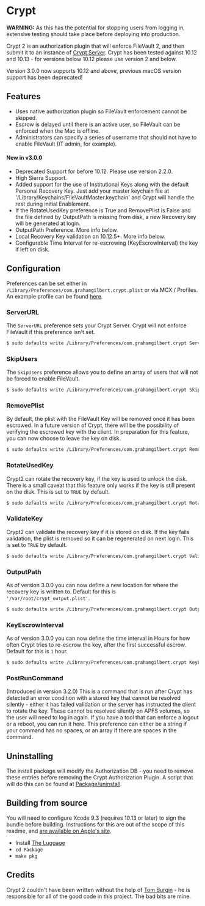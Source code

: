 # Crypt

**WARNING:** As this has the potential for stopping users from logging in, extensive testing should take place before deploying into production.

Crypt 2 is an authorization plugin that will enforce FileVault 2, and then submit it to an instance of [Crypt Server](https://github.com/grahamgilbert/crypt-server). Crypt has been tested against 10.12 and 10.13 - for versions below 10.12 please use version 2 and below.

Version 3.0.0 now supports 10.12 and above, previous macOS version support has been deprecated!

## Features

* Uses native authorization plugin so FileVault enforcement cannot be skipped.
* Escrow is delayed until there is an active user, so FileVault can be enforced when the Mac is offline.
* Administrators can specify a series of username that should not have to enable FileVault (IT admin, for example).

#### New in v3.0.0
* Deprecated Support for before 10.12. Please use version 2.2.0.
* High Sierra Support.
* Added support for the use of Institutional Keys along with the default Personal Recovery Key. Just add your master keychain file at '/Library/Keychains/FileVaultMaster.keychain' and Crypt will handle the rest during initial Enablement.
* If the RotateUsedKey preference is True and RemovePlist is False and the file defined by OutputPath is missing from disk, a new Recovery key will be generated at login.
* OutputPath Preference. More info below.
* Local Recovery Key validation on 10.12.5+. More info below.
* Configurable Time Interval for re-escrowing (KeyEscrowInterval) the key if left on disk.

## Configuration

Preferences can be set either in `/Library/Preferences/com.grahamgilbert.crypt.plist` or via MCX / Profiles. An example profile can be found [here](https://github.com/grahamgilbert/crypt/blob/master/Example%20Crypt%20Profile.mobileconfig).

### ServerURL

The `ServerURL` preference sets your Crypt Server. Crypt will not enforce FileVault if this preference isn't set.

``` bash
$ sudo defaults write /Library/Preferences/com.grahamgilbert.crypt ServerURL "https://crypt.example.com"
```

### SkipUsers

The `SkipUsers` preference allows you to define an array of users that will not be forced to enable FileVault.

``` bash
$ sudo defaults write /Library/Preferences/com.grahamgilbert.crypt SkipUsers -array-add adminuser
```

### RemovePlist

By default, the plist with the FileVault Key will be removed once it has been escrowed. In a future version of Crypt, there will be the possibility of verifying the escrowed key with the client. In preparation for this feature, you can now choose to leave the key on disk.

``` bash
$ sudo defaults write /Library/Preferences/com.grahamgilbert.crypt RemovePlist -bool FALSE
```

### RotateUsedKey

Crypt2 can rotate the recovery key, if the key is used to unlock the disk. There is a small caveat that this feature only works if the key is still present on the disk. This is set to `TRUE` by default.

``` bash
$ sudo defaults write /Library/Preferences/com.grahamgilbert.crypt RotateUsedKey -bool FALSE
```

### ValidateKey

Crypt2 can validate the recovery key if it is stored on disk. If the key fails validation, the plist is removed so it can be regenerated on next login. This is set to `TRUE` by default.

``` bash
$ sudo defaults write /Library/Preferences/com.grahamgilbert.crypt ValidateKey -bool FALSE
```

### OutputPath

As of version 3.0.0 you can now define a new location for where the recovery key is written to. Default for this is `'/var/root/crypt_output.plist'`.

``` bash
$ sudo defaults write /Library/Preferences/com.grahamgilbert.crypt OutputPath "/path/to/different/location"
```

### KeyEscrowInterval

As of version 3.0.0 you can now define the time interval in Hours for how often Crypt tries to re-escrow the key, after the first successful escrow. Default for this is `1` hour.

``` bash
$ sudo defaults write /Library/Preferences/com.grahamgilbert.crypt KeyEscrowInterval -int 2
```

### PostRunCommand

(Introduced in version 3.2.0) This is a command that is run after Crypt has detected an error condition with a stored key that cannot be resolved silently - either it has failed validation or the server has instructed the client to rotate the key. These cannot be resolved silently on APFS volumes, so the user will need to log in again. If you have a tool that can enforce a logout or a reboot, you can run it here. This preference can either be a string if your command has no spaces, or an array if there are spaces in the command.


## Uninstalling

The install package will modify the Authorization DB - you need to remove these entries before removing the Crypt Authorization Plugin. A script that will do this can be found at [Package/uninstall](https://github.com/grahamgilbert/crypt2/blob/master/Package/uninstall).

## Building from source

You will need to configure Xcode 9.3 (requires 10.13 or later) to sign the bundle before building. Instructions for this are out of the scope of this readme, and [are available on Apple's site](https://developer.apple.com/support/code-signing/).

* Install [The Luggage](https://github.com/unixorn/luggage)
* ``cd Package``
* ``make pkg``

## Credits

Crypt 2 couldn't have been written without the help of [Tom Burgin](https://github.com/tburgin) - he is responsible for all of the good code in this project. The bad bits are mine.
